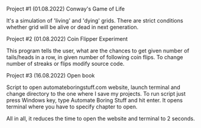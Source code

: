 Project #1 (01.08.2022)
Conway's Game of Life

It's a simulation of 'living' and 'dying' grids. There are strict conditions whether grid will be alive or dead in next generation.

Project #2 (01.08.2022)
Coin Flipper Experiment

This program tells the user, what are the chances to get given number of tails/heads in a row, in given number of following coin flips.
To change number of streaks or flips modify source code.

Project #3 (16.08.2022)
Open book

Script to open automateboringstuff.com website, launch terminal and change directory to the one where I save my projects. To run script just press Windows key, type Automate Boring Stuff and hit enter. It opens terminal where you have to specify chapter to open. 

All in all, it reduces the time to open the website and terminal to 2 seconds.
